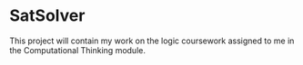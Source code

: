 # SatSolver
This project will contain my work on the logic coursework assigned to me in the Computational Thinking module.
